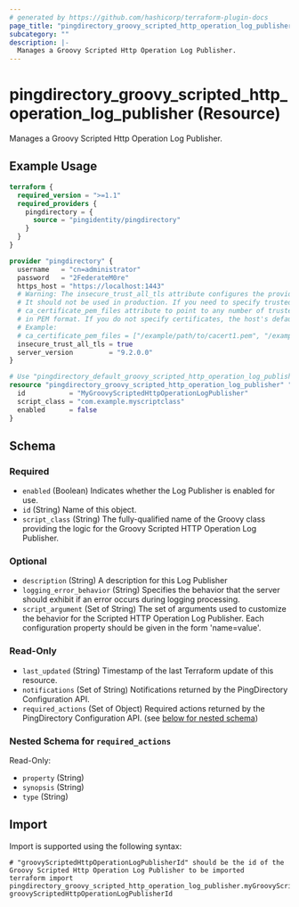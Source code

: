 ```yaml
---
# generated by https://github.com/hashicorp/terraform-plugin-docs
page_title: "pingdirectory_groovy_scripted_http_operation_log_publisher Resource - terraform-provider-pingdirectory"
subcategory: ""
description: |-
  Manages a Groovy Scripted Http Operation Log Publisher.
---
```


# pingdirectory_groovy_scripted_http_operation_log_publisher (Resource)

Manages a Groovy Scripted Http Operation Log Publisher.

## Example Usage

```terraform
terraform {
  required_version = ">=1.1"
  required_providers {
    pingdirectory = {
      source = "pingidentity/pingdirectory"
    }
  }
}

provider "pingdirectory" {
  username   = "cn=administrator"
  password   = "2FederateM0re"
  https_host = "https://localhost:1443"
  # Warning: The insecure_trust_all_tls attribute configures the provider to trust any certificate presented by the PingDirectory server.
  # It should not be used in production. If you need to specify trusted CA certificates, use the
  # ca_certificate_pem_files attribute to point to any number of trusted CA certificate files
  # in PEM format. If you do not specify certificates, the host's default root CA set will be used.
  # Example:
  # ca_certificate_pem_files = ["/example/path/to/cacert1.pem", "/example/path/to/cacert2.pem"]
  insecure_trust_all_tls = true
  server_version         = "9.2.0.0"
}

# Use "pingdirectory_default_groovy_scripted_http_operation_log_publisher" if you are adopting existing configuration from the PingDirectory server into Terraform
resource "pingdirectory_groovy_scripted_http_operation_log_publisher" "myGroovyScriptedHttpOperationLogPublisher" {
  id           = "MyGroovyScriptedHttpOperationLogPublisher"
  script_class = "com.example.myscriptclass"
  enabled      = false
}
```

<!-- schema generated by tfplugindocs -->
## Schema

### Required

- `enabled` (Boolean) Indicates whether the Log Publisher is enabled for use.
- `id` (String) Name of this object.
- `script_class` (String) The fully-qualified name of the Groovy class providing the logic for the Groovy Scripted HTTP Operation Log Publisher.

### Optional

- `description` (String) A description for this Log Publisher
- `logging_error_behavior` (String) Specifies the behavior that the server should exhibit if an error occurs during logging processing.
- `script_argument` (Set of String) The set of arguments used to customize the behavior for the Scripted HTTP Operation Log Publisher. Each configuration property should be given in the form 'name=value'.

### Read-Only

- `last_updated` (String) Timestamp of the last Terraform update of this resource.
- `notifications` (Set of String) Notifications returned by the PingDirectory Configuration API.
- `required_actions` (Set of Object) Required actions returned by the PingDirectory Configuration API. (see [below for nested schema](#nestedatt--required_actions))

<a id="nestedatt--required_actions"></a>
### Nested Schema for `required_actions`

Read-Only:

- `property` (String)
- `synopsis` (String)
- `type` (String)

## Import

Import is supported using the following syntax:

```shell
# "groovyScriptedHttpOperationLogPublisherId" should be the id of the Groovy Scripted Http Operation Log Publisher to be imported
terraform import pingdirectory_groovy_scripted_http_operation_log_publisher.myGroovyScriptedHttpOperationLogPublisher groovyScriptedHttpOperationLogPublisherId
```
